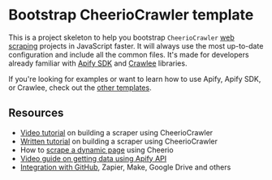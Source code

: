 # Bootstrap CheerioCrawler template

This is a project skeleton to help you bootstrap `CheerioCrawler` [web scraping](https://apify.com/web-scraping) projects in JavaScript faster. It will always use the most up-to-date configuration and include all the common files. It's made for developers already familiar with [Apify SDK](https://docs.apify.com/sdk/js/) and [Crawlee](https://crawlee.dev/) libraries.

If you're looking for examples or want to learn how to use Apify, Apify SDK, or Crawlee, check out the [other templates](https://apify.com/templates/categories/javascript).

## Resources

- [Video tutorial](https://www.youtube.com/watch?v=yTRHomGg9uQ) on building a scraper using CheerioCrawler
- [Written tutorial](https://docs.apify.com/academy/web-scraping-for-beginners/challenge) on building a scraper using CheerioCrawler
- How to [scrape a dynamic page](https://blog.apify.com/what-is-a-dynamic-page/) using Cheerio
- [Video guide on getting data using Apify API](https://www.youtube.com/watch?v=ViYYDHSBAKM)
- [Integration with GitHub,](https://apify.com/integrations) Zapier, Make, Google Drive and others
